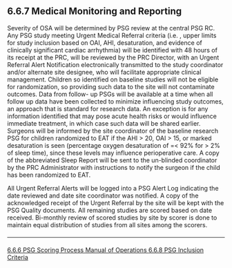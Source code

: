 ## 6.6.7 Medical Monitoring and Reporting

Severity of OSA will be determined by PSG review at the central PSG RC. Any PSG study meeting Urgent Medical Referral criteria (i.e. , upper limits for study inclusion based on OAI, AHI, desaturation, and evidence of clinically significant cardiac arrhythmia) will be identified with 48 hours of its receipt at the PRC, will be reviewed by the PRC Director, with an Urgent Referral Alert Notification electronically transmitted to the study coordinator and/or alternate site designee, who will facilitate appropriate clinical management. Children so identified on baseline studies will not be eligible for randomization, so providing such data to the site will not contaminate outcomes. Data from follow- up PSGs will be available at a time when all follow up data have been collected to minimize influencing study outcomes, an approach that is standard for research data. An exception is for any information identified that may pose acute health risks or would influence immediate treatment, in which case such data will be shared earlier. Surgeons will be informed by the site coordinator of the baseline research PSG for children randomized to EAT if the AHI > 20, OAI > 15, or marked desaturation is seen (percentage oxygen desaturation of =< 92% for > 2% of sleep time), since these levels may influence perioperative care. A copy of the abbreviated Sleep Report will be sent to the un-blinded coordinator by the PRC Administrator with instructions to notify the surgeon if the child has been randomized to EAT.

All Urgent Referral Alerts will be logged into a PSG Alert Log indicating the date reviewed and date site coordinator was notified. A copy of the acknowledged receipt of the Urgent Referral by the site will be kept with the PSG Quality documents. All remaining studies are scored based on date received. Bi-monthly review of scored studies by site by scorer is done to maintain equal distribution of studies from all sites among the scorers.


<hr class="soften" style="margin-top: 20px;margin-bottom: 20px;"/>

<div class="center">
<div class="btn-group">
  <a href=":pages_path:/manuals/polysomnography-reading-center/6-06-06-psg-scoring-process.md" class="btn btn-default">
    <span class="glyphicon glyphicon-chevron-left"></span>
    6.6.6 PSG Scoring Process
  </a>

  <a href=":pages_path:/manuals/polysomnography-reading-center/6-00-mop-toc.md" class="btn btn-default">
    <span class="glyphicon glyphicon-chevron-up"></span>
    Manual of Operations
  </a>

  <a href=":pages_path:/manuals/polysomnography-reading-center/6-06-08-psg-inclusion-criteria.md" class="btn btn-success">
    6.6.8 PSG Inclusion Criteria
    <span class="glyphicon glyphicon-chevron-right"></span>
  </a>
</div>
</div>
